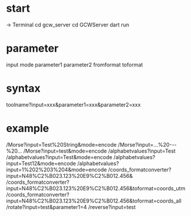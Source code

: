 
# start

-> Terminal
cd gcw_server
cd GCWServer
dart run

# parameter

input
mode
parameter1
parameter2
fromformat
toformat

# syntax

toolname?input=xxx&parameter1=xxx&parameter2=xxx

# example

/Morse?input=Test%20String&mode=encode
/Morse?input=...%20---%20...
/Morse?input=test&mode=encode
/alphabetvalues?input=Test
/alphabetvalues?input=Test&mode=encode
/alphabetvalues?input=Test12&mode=encode
/alphabetvalues?input=1%202%203%204&mode=encode
/coords_formatconverter?input=N48%C2%B023.123%20E9%C2%B012.456&
/coords_formatconverter?input=N48%C2%B023.123%20E9%C2%B012.456&toformat=coords_utm
/coords_formatconverter?input=N48%C2%B023.123%20E9%C2%B012.456&toformat=coords_all
/rotate?input=test&parameter1=4
/reverse?input=test
